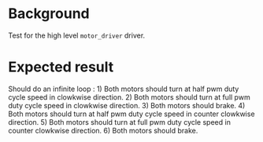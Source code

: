 Background
==========

Test for the high level `motor_driver` driver.

Expected result
===============

Should do an infinite loop :
    1) Both motors should turn at half pwm duty cycle speed in clowkwise direction.
    2) Both motors should turn at full pwm duty cycle speed in clowkwise direction.
    3) Both motors should brake.
    4) Both motors should turn at half pwm duty cycle speed in counter clowkwise direction.
    5) Both motors should turn at full pwm duty cycle speed in counter clowkwise direction.
    6) Both motors should brake.
